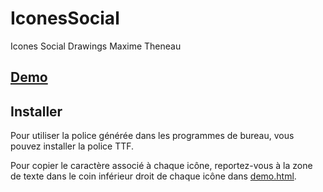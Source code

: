 # IconesSocial
Icones Social  Drawings Maxime Theneau

## [Demo](https://maximethe.github.io/iconesSocial/)

 <span class="icon-twitter"></span>

## Installer

Pour utiliser la police générée dans les programmes de bureau, vous pouvez installer la police TTF.

Pour copier le caractère associé à chaque icône, reportez-vous à la zone de texte dans le coin inférieur droit de chaque icône dans [demo.html](https://maximethe.github.io/iconesSocial/).